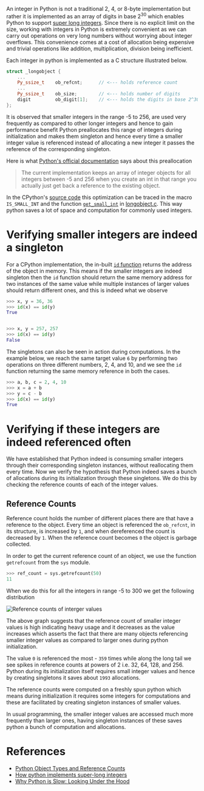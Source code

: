 An integer in Python is not a traditional 2, 4, or 8-byte implementation but rather it is implemented as an array of digits in base 2<sup>30</sup> which enables Python to support [super long integers](https://arpitbhayani.me/blogs/super-long-integers). Since there is no explicit limit on the size, working with integers in Python is extremely convenient as we can carry out operations on very long numbers without worrying about integer overflows. This convenience comes at a cost of allocation being expensive and trivial operations like addition, multiplication, division being inefficient.

Each integer in python is implemented as a C structure illustrated below.

```cpp
struct _longobject {
    ...
    Py_ssize_t    ob_refcnt;      // <--- holds reference count
    ...
    Py_ssize_t    ob_size;        // <--- holds number of digits
    digit         ob_digit[1];    // <--- holds the digits in base 2^30
};
```

It is observed that smaller integers in the range -5 to 256, are used very frequently as compared to other longer integers and hence to gain performance benefit Python preallocates this range of integers during initialization and makes them singleton and hence every time a smaller integer value is referenced instead of allocating a new integer it passes the reference of the corresponding singleton.

Here is what [Python's official documentation](https://docs.python.org/3/c-api/long.html#c.PyLong_FromLong) says about this preallocation

> The current implementation keeps an array of integer objects for all integers between -5 and 256 when you create an int in that range you actually just get back a reference to the existing object.

In the CPython's [source code](https://github.com/python/cpython/) this optimization can be traced in the macro `IS_SMALL_INT` and the function [`get_small_int`](https://github.com/python/cpython/blob/master/Objects/longobject.c#L40) in [longobject.c](https://github.com/python/cpython/blob/master/Objects/longobject.c). This way python saves a lot of space and computation for commonly used integers.

# Verifying smaller integers are indeed a singleton
For a CPython implementation, the in-built [`id` function](https://docs.python.org/3/library/functions.html#id) returns the address of the object in memory. This means if the smaller integers are indeed singleton then the `id` function should return the same memory address for two instances of the same value while multiple instances of larger values should return different ones, and this is indeed what we observe

```py
>>> x, y = 36, 36
>>> id(x) == id(y)
True


>>> x, y = 257, 257
>>> id(x) == id(y)
False
```

The singletons can also be seen in action during computations. In the example below, we reach the same target value `6` by performing two operations on three different numbers, 2, 4, and 10, and we see the `id` function returning the same memory reference in both the cases.

```py
>>> a, b, c = 2, 4, 10
>>> x = a + b
>>> y = c - b
>>> id(x) == id(y)
True
```

# Verifying if these integers are indeed referenced often
We have established that Python indeed is consuming smaller integers through their corresponding singleton instances, without reallocating them every time. Now we verify the hypothesis that Python indeed saves a bunch of allocations during its initialization through these singletons. We do this by checking the reference counts of each of the integer values.

## Reference Counts
Reference count holds the number of different places there are that have a reference to the object. Every time an object is referenced the `ob_refcnt`, in its structure, is increased by `1`, and when dereferenced the count is decreased by `1`. When the reference count becomes `0` the object is garbage collected.

In order to get the current reference count of an object, we use the function `getrefcount` from the `sys` module.

```py
>>> ref_count = sys.getrefcount(50)
11
```

When we do this for all the integers in range -5 to 300 we get the following distribution

![Reference counts of interger values](https://user-images.githubusercontent.com/4745789/82141240-1e38ca80-9852-11ea-8133-fd8e1b26fc01.png)

The above graph suggests that the reference count of smaller integer values is high indicating heavy usage and it decreases as the value increases which asserts the fact that there are many objects referencing smaller integer values as compared to larger ones during python initialization.

The value `0` is referenced the most - `359` times while along the long tail we see spikes in reference counts at powers of 2 i.e. 32, 64, 128, and 256. Python during its initialization itself requires small integer values and hence by creating singletons it saves about `1993` allocations.

The reference counts were computed on a freshly spun python which means during initialization it requires some integers for computations and these are facilitated by creating singleton instances of smaller values.

In usual programming, the smaller integer values are accessed much more frequently than larger ones, having singleton instances of these saves python a bunch of computation and allocations.

# References
 - [Python Object Types and Reference Counts](https://docs.python.org/3/c-api/intro.html#objects-types-and-reference-counts)
 - [How python implements super-long integers](https://arpitbhayani.me/blogs/super-long-integers)
 - [Why Python is Slow: Looking Under the Hood](http://jakevdp.github.io/blog/2014/05/09/why-python-is-slow/)
